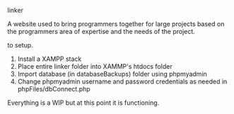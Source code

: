 linker

A website used to bring programmers together for large projects based on the programmers area of expertise and the needs of the project.

to setup.

1. Install a XAMPP stack
2. Place entire linker folder into XAMMP's htdocs folder
3. Import database (in databaseBackups) folder using phpmyadmin
4. Change phpmyadmin username and password credentials as needed in phpFiles/dbConnect.php

Everything is a WIP but at this point it is functioning.
